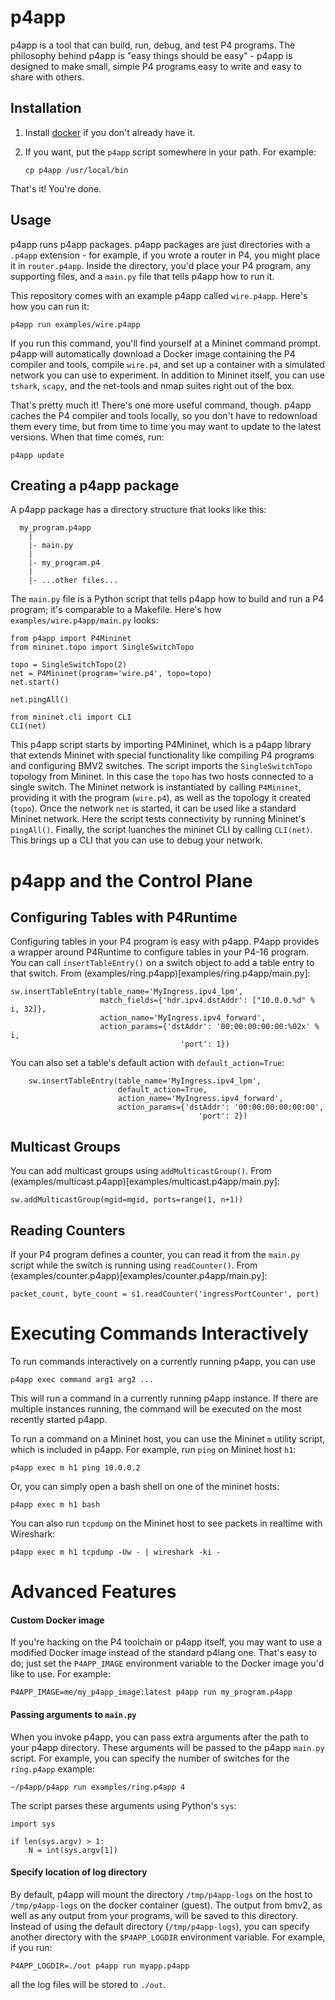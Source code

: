 p4app
=====

p4app is a tool that can build, run, debug, and test P4 programs. The
philosophy behind p4app is "easy things should be easy" - p4app is designed to
make small, simple P4 programs easy to write and easy to share with others.

Installation
------------

1. Install [docker](https://docs.docker.com/engine/installation/) if you don't
   already have it.

2. If you want, put the `p4app` script somewhere in your path. For example:

    ```
    cp p4app /usr/local/bin
    ```

That's it! You're done.

Usage
-----

p4app runs p4app packages. p4app packages are just directories with a `.p4app`
extension - for example, if you wrote a router in P4, you might place it in
`router.p4app`. Inside the directory, you'd place your P4 program, any
supporting files, and a `main.py` file that tells p4app how to run it.

This repository comes with an example p4app called `wire.p4app`. Here's
how you can run it:

```
p4app run examples/wire.p4app
```

If you run this command, you'll find yourself at a Mininet command prompt. p4app
will automatically download a Docker image containing the P4 compiler and tools,
compile `wire.p4`, and set up a container with a simulated network you
can use to experiment. In addition to Mininet itself, you can use `tshark`,
`scapy`, and the net-tools and nmap suites right out of the box.

That's pretty much it! There's one more useful command, though. p4app caches the
P4 compiler and tools locally, so you don't have to redownload them every time,
but from time to time you may want to update to the latest versions. When that
time comes, run:

```
p4app update
```

Creating a p4app package
------------------------

A p4app package has a directory structure that looks like this:

```
  my_program.p4app
    |
    |- main.py
    |
    |- my_program.p4
    |
    |- ...other files...
```

The `main.py` file is a Python script that tells p4app how to build and run a
P4 program; it's comparable to a Makefile. Here's how `examples/wire.p4app/main.py` looks:

```
from p4app import P4Mininet
from mininet.topo import SingleSwitchTopo

topo = SingleSwitchTopo(2)
net = P4Mininet(program='wire.p4', topo=topo)
net.start()

net.pingAll()

from mininet.cli import CLI
CLI(net)
```

This p4app script starts by importing P4Mininet, which is a p4app library that
extends Mininet with special functionality like compiling P4 programs and
configuring BMV2 switches. The script imports the `SingleSwitchTopo`
topology from Mininet. In this case the `topo` has two hosts connected to a
single switch. The Mininet network is instantiated by calling `P4Mininet`,
providing it with the program (`wire.p4`), as well as the topology it created
(`topo`). Once the network `net` is started, it can be used like a standard
Mininet network. Here the script tests connectivity by running Mininet's
`pingAll()`. Finally, the script luanches the mininet CLI by calling `CLI(net)`.
This brings up a CLI that you can use to debug your network.

p4app and the Control Plane
===========================

Configuring Tables with P4Runtime
---------------------------------

Configuring tables in your P4 program is easy with p4app. P4app provides a
wrapper around P4Runtime to configure tables in your P4-16 program. You can
call `insertTableEntry()` on a switch object to add a table entry to that
switch. From (examples/ring.p4app)[examples/ring.p4app/main.py]:

```
sw.insertTableEntry(table_name='MyIngress.ipv4_lpm',
                    match_fields={'hdr.ipv4.dstAddr': ["10.0.0.%d" % i, 32]},
                    action_name='MyIngress.ipv4_forward',
                    action_params={'dstAddr': '00:00:00:00:00:%02x' % i,
                                      'port': 1})
```

You can also set a table's default action with `default_action=True`:

```
    sw.insertTableEntry(table_name='MyIngress.ipv4_lpm',
                        default_action=True,
                        action_name='MyIngress.ipv4_forward',
                        action_params={'dstAddr': '00:00:00:00:00:00',
                                          'port': 2})
```

Multicast Groups
----------------

You can add multicast groups using `addMulticastGroup()`. From
(examples/multicast.p4app)[examples/multicast.p4app/main.py]:

```
sw.addMulticastGroup(mgid=mgid, ports=range(1, n+1))
```

Reading Counters
----------------

If your P4 program defines a counter, you can read it from the `main.py` script
while the switch is running using `readCounter()`. From
(examples/counter.p4app)[examples/counter.p4app/main.py]:

```
packet_count, byte_count = s1.readCounter('ingressPortCounter', port)
```


Executing Commands Interactively
================================

To run commands interactively on a currently running p4app, you can use

```
p4app exec command arg1 arg2 ...
```

This will run a command in a currently running p4app instance. If there are
multiple instances running, the command will be executed on the most recently
started p4app.

To run a command on a Mininet host, you can use the Mininet `m` utility script,
which is included in p4app. For example, run `ping` on Mininet host `h1`:

```
p4app exec m h1 ping 10.0.0.2
```

Or, you can simply open a bash shell on one of the mininet hosts:
```
p4app exec m h1 bash
```

You can also run `tcpdump` on the Mininet host to see packets in realtime with
Wireshark:
```
p4app exec m h1 tcpdump -Uw - | wireshark -ki -
```

Advanced Features
=================

#### Custom Docker image

If you're hacking on the P4 toolchain or p4app itself, you may want to use a
modified Docker image instead of the standard p4lang one. That's easy to do;
just set the `P4APP_IMAGE` environment variable to the Docker image you'd like
to use. For example:

```
P4APP_IMAGE=me/my_p4app_image:latest p4app run my_program.p4app
```

#### Passing arguments to `main.py`

When you invoke p4app, you can pass extra arguments after the path to your
p4app directory. These arguments will be passed to the p4app `main.py` script.
For example, you can specify the number of switches for the `ring.p4app`
example:

```
~/p4app/p4app run examples/ring.p4app 4
```

The script parses these arguments using Python's `sys`:

```
import sys

if len(sys.argv) > 1:
    N = int(sys.argv[1])
```


#### Specify location of log directory
By default, p4app will mount the directory `/tmp/p4app-logs` on the host to
`/tmp/p4app-logs` on the docker container (guest). The output from bmv2, as well
as any output from your programs, will be saved to this directory.  Instead of
using the default directory (`/tmp/p4app-logs`), you can specify another
directory with the `$P4APP_LOGDIR` environment variable. For example, if you
run:

```
P4APP_LOGDIR=./out p4app run myapp.p4app
```

all the log files will be stored to `./out`.


